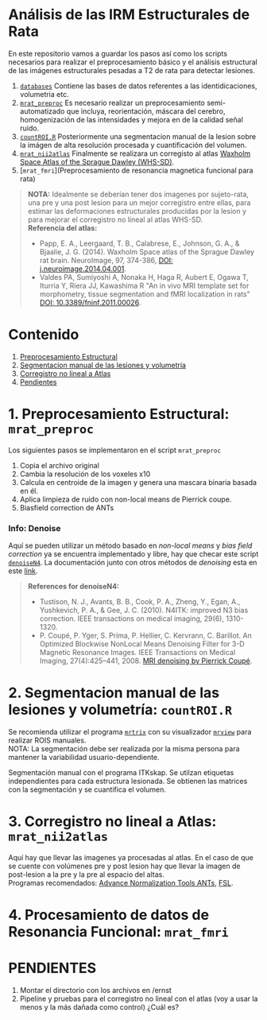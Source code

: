 # Análisis de las IRM Estructurales de Rata  
En este repositorio vamos a guardar los pasos así como los scripts necesarios para realizar el preprocesamiento básico y el análisis estructural de las imágenes estructurales pesadas a T2 de rata para detectar lesiones.  
1. [`databases`]() Contiene las bases de datos referentes a las identidicaciones, volumetria etc.   
1. [`mrat_preproc`](https://github.com/akpimentel/first-step/blob/master/mrat_preproc) Es necesario realizar un preprocesamiento semi-automatizado que incluya, reorientación, máscara del cerebro, homogenización de las intensidades y mejora en de la calidad señal ruido.
1. [`countROI.R`](https://github.com/akpimentel/first-step/blob/master/countROI.R) Posteriormente una segmentacion manual de la lesion sobre la imágen de alta resolución procesada y cuantificación del volumen.  
1. [`mrat_nii2atlas`](https://github.com/akpimentel/first-step/blob/master/mrat_nii2atlas) Finalmente se realizara un corregisto al atlas [Waxholm Space Atlas of the Sprague Dawley (WHS-SD)](https://www.nitrc.org/projects/whs-sd-atlas).  
1. [`mrat_fmri`](Preprocesamiento de resonancia magnetica funcional para rata)

> **NOTA:** Idealmente se deberían tener dos imagenes por sujeto-rata, una pre y una post lesion para un mejor corregistro entre ellas, para estimar las deformaciones estructurales producidas por la lesion y para mejorar el corregistro no lineal al atlas WHS-SD.  
> **Referencia del atlas:**  
> - Papp, E. A., Leergaard, T. B., Calabrese, E., Johnson, G. A., & Bjaalie, J. G. (2014). Waxholm Space atlas of the Sprague Dawley rat brain. NeuroImage, 97, 374-386, [DOI: j.neuroimage.2014.04.001](https://doi.org/10.1016/j.neuroimage.2014.04.001).  
> - Valdes PA, Sumiyoshi A, Nonaka H, Haga R, Aubert E, Ogawa T, Iturria Y, Riera JJ, Kawashima R
    "An in vivo MRI template set for morphometry, tissue segmentation and fMRI localization in rats" [DOI: 10.3389/fninf.2011.00026](https://www.frontiersin.org/articles/10.3389/fninf.2011.00026/full).

# Contenido  
1. [Preprocesamiento Estructural](#preprocesamiento-estructural)
1. [Segmentacion manual de las lesiones y volumetría](#segmentacion-manual-de-las-lesiones-y-volumetria)
1. [Corregistro no lineal a Atlas](#corregistro-no-lineal-a-atlas)
1. [Pendientes](#pendientes)

# 1. Preprocesamiento Estructural: `mrat_preproc`  
Los siguientes pasos se implementaron en el script `mrat_preproc`  
1. Copia el archivo original  
1. Cambia la resolución de los voxeles x10  
1. Calcula en centroide de la imagen y genera una mascara binaria basada en él.  
1. Aplica limpieza de ruido con non-local means de Pierrick coupe.  
1. Biasfield correction de ANTs  
  
### Info: Denoise  
Aquí se pueden utilizar un método basado en *non-local means* y *bias field correction* ya se encuentra implementado y libre, hay que checar este script [`denoiseN4`](https://github.com/rcruces/MRI_analytic_tools/blob/master/Freesurfer_preprocessing/denoiseN4). La documentación junto con otros métodos de *denoising* esta en este [link](https://sites.google.com/site/pierrickcoupe/softwares/denoising-for-medical-imaging).  
> **References for denoiseN4:**  
> - Tustison, N. J., Avants, B. B., Cook, P. A., Zheng, Y., Egan, A., Yushkevich, P. A., & Gee, J. C. (2010). N4ITK: improved N3 bias correction. IEEE transactions on medical imaging, 29(6), 1310-1320.  
> - P. Coupé, P. Yger, S. Prima, P. Hellier, C. Kervrann, C. Barillot. An Optimized Blockwise NonLocal Means Denoising Filter for 3-D Magnetic Resonance Images. IEEE Transactions on Medical Imaging, 27(4):425–441, 2008. [MRI denoising by Pierrick Coupé](https://sites.google.com/site/pierrickcoupe/softwares/denoising-for-medical-imaging/mri-denoising).  
  

# 2. Segmentacion manual de las lesiones y volumetría: `countROI.R`  
Se recomienda utilizar el programa [`mrtrix`](http://www.mrtrix.org/) con su visualizador [`mrview`](http://mrtrix.readthedocs.io/en/latest/reference/commands/mrview.html?highlight=mrview) para realizar ROIS manuales.  
NOTA: La segmentación debe ser realizada por la misma persona para mantener la variabilidad usuario-dependiente.  

Segmentación manual con el programa ITKskap. Se utilzan etiquetas independientes para cada estructura lesionada. Se obtienen las matrices con la segmentación y se cuantifica el volumen. 

# 3. Corregistro no lineal a Atlas: `mrat_nii2atlas`  
Aquí hay que llevar las imagenes ya procesadas al atlas. En el caso de que se cuente con volúmenes pre y post lesion hay que llevar la imagen de post-lesion a la pre y la pre al espacio del altas.  
Programas recomendados: [Advance Normalization Tools ANTs](https://stnava.github.io/ANTs/), [FSL](https://fsl.fmrib.ox.ac.uk/fsl/fslwiki/FSL).  

# 4. Procesamiento de datos de Resonancia Funcional: `mrat_fmri`  


# PENDIENTES  
1. Montar el directorio con los archivos en /ernst  
1. Pipeline y pruebas para el corregistro no lineal con el atlas (voy a usar la menos y la más dañada como control) ¿Cuál es?  






